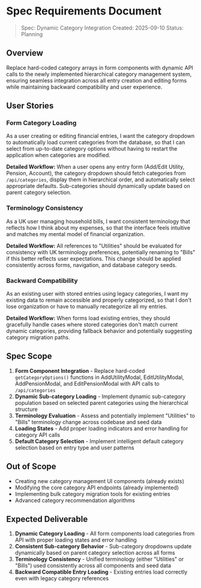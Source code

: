# Spec Requirements Document

> Spec: Dynamic Category Integration
> Created: 2025-09-10
> Status: Planning

## Overview

Replace hard-coded category arrays in form components with dynamic API calls to the newly implemented hierarchical category management system, ensuring seamless integration across all entry creation and editing forms while maintaining backward compatibility and user experience.

## User Stories

### Form Category Loading

As a user creating or editing financial entries, I want the category dropdown to automatically load current categories from the database, so that I can select from up-to-date category options without having to restart the application when categories are modified.

**Detailed Workflow:** When a user opens any entry form (Add/Edit Utility, Pension, Account), the category dropdown should fetch categories from `/api/categories`, display them in hierarchical order, and automatically select appropriate defaults. Sub-categories should dynamically update based on parent category selection.

### Terminology Consistency

As a UK user managing household bills, I want consistent terminology that reflects how I think about my expenses, so that the interface feels intuitive and matches my mental model of financial organization.

**Detailed Workflow:** All references to "Utilities" should be evaluated for consistency with UK terminology preferences, potentially renaming to "Bills" if this better reflects user expectations. This change should be applied consistently across forms, navigation, and database category seeds.

### Backward Compatibility

As an existing user with stored entries using legacy categories, I want my existing data to remain accessible and properly categorized, so that I don't lose organization or have to manually recategorize all my entries.

**Detailed Workflow:** When forms load existing entries, they should gracefully handle cases where stored categories don't match current dynamic categories, providing fallback behavior and potentially suggesting category migration paths.

## Spec Scope

1. **Form Component Integration** - Replace hard-coded `getCategoryOptions()` functions in AddUtilityModal, EditUtilityModal, AddPensionModal, and EditPensionModal with API calls to `/api/categories`
2. **Dynamic Sub-category Loading** - Implement dynamic sub-category population based on selected parent categories using the hierarchical structure
3. **Terminology Evaluation** - Assess and potentially implement "Utilities" to "Bills" terminology change across codebase and seed data
4. **Loading States** - Add proper loading indicators and error handling for category API calls
5. **Default Category Selection** - Implement intelligent default category selection based on entry type and user patterns

## Out of Scope

- Creating new category management UI components (already exists)
- Modifying the core category API endpoints (already implemented)
- Implementing bulk category migration tools for existing entries
- Advanced category recommendation algorithms

## Expected Deliverable

1. **Dynamic Category Loading** - All form components load categories from API with proper loading states and error handling
2. **Consistent Sub-category Behavior** - Sub-category dropdowns update dynamically based on parent category selection across all forms
3. **Terminology Consistency** - Unified terminology (either "Utilities" or "Bills") used consistently across all components and seed data
4. **Backward Compatible Entry Loading** - Existing entries load correctly even with legacy category references